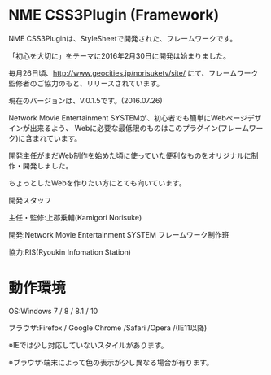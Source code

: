 # NME CSS3Plugin (Framework)
NME CSS3Pluginは、StyleSheetで開発された、フレームワークです。


「初心を大切に」をテーマに2016年2月30日に開発は始まりました。


毎月26日頃、http://www.geocities.jp/norisuketv/site/
にて、フレームワーク監修者のご協力のもと、リリースされています。


現在のバージョンは、V.0.1.5です。(2016.07.26)


Network Movie Entertainment SYSTEMが、初心者でも簡単にWebページデザインが出来るよう、
Webに必要な最低限のものはこのプラグイン(フレームワーク)に含まれています。

開発主任がまだWeb制作を始めた頃に使っていた便利なものをオリジナルに制作・開発しました。

ちょっとしたWebを作りたい方にとても向いています。


開発スタッフ


主任・監修:上郡乗輔(Kamigori Norisuke)


開発:Network Movie Entertainment  SYSTEM  フレームワーク制作班


協力:RIS(Ryoukin Infomation Station)


# 動作環境
OS:Windows 7 / 8 / 8.1 / 10


ブラウザ:Firefox / Google Chrome /Safari /Opera /(IE11以降)


※IEでは少し対応していないスタイルがあります。

※ブラウザ·端末によって色の表示が少し異なる場合が有ります。
